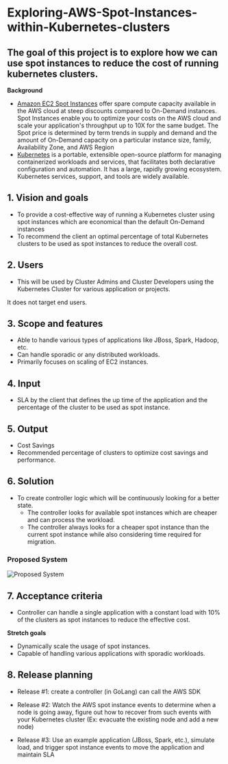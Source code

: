 # Exploring-AWS-Spot-Instances-within-Kubernetes-clusters
## **The goal of this project is to explore how we can use spot instances to reduce the cost of running kubernetes clusters.** 

**Background** 
- [Amazon EC2 Spot Instances](https://aws.amazon.com/ec2/spot/ "Amazon EC2 Spot Instances") offer spare compute capacity available in the AWS cloud at steep discounts compared to On-Demand instances. Spot Instances enable you to optimize your costs on the AWS cloud and scale your application's throughput up to 10X for the same budget. The Spot price is determined by term trends in supply and demand and the amount of On-Demand capacity on a particular instance size, family, Availability Zone, and AWS Region
- [Kubernetes](https://kubernetes.io/ "Kubernetes") is a portable, extensible open-source platform for managing containerized workloads and services, that facilitates both declarative configuration and automation. It has a large, rapidly growing ecosystem. Kubernetes services, support, and tools are widely available.

 ## **1. Vision and goals**
 - To provide a cost-effective way of running a Kubernetes cluster using spot instances which are economical than the default On-Demand instances
 - To recommend the client an optimal percentage of total Kubernetes clusters to be used as spot instances to reduce the overall cost. 
 
 ## **2. Users**
 - This will be used by Cluster Admins and Cluster Developers using the Kubernetes Cluster for various application or projects.
 
 It does not target end users.
 
## **3. Scope and features**
- Able to handle various types of applications like JBoss, Spark, Hadoop, etc.
- Can handle sporadic or any distributed workloads.
- Primarily focuses on scaling of EC2 instances.


## **4. Input**
- SLA by the client that defines the up time of the application and the percentage of the cluster to be used as spot instance.

## **5. Output**
- Cost Savings 
- Recommended percentage of clusters to optimize cost savings and performance.

## **6. Solution**
- To create controller logic which will be continuously looking for a better state.
  + The controller looks for available spot instances which are cheaper and can process the workload.
  + The controller always looks for a cheaper spot instance than the current spot instance while also considering time required for migration.

### Proposed System
![Proposed System](https://user-images.githubusercontent.com/20182350/52174269-67e5ca80-275f-11e9-95a4-4e592fee92cc.JPG)


## **7. Acceptance criteria**
- Controller can handle a single application with a constant load with 10% of the clusters as spot instances to reduce the effective cost.

**Stretch goals**
- Dynamically scale the usage of spot instances.
- Capable of handling various applications with sporadic workloads.

## **8. Release planning**
- Release #1: 
 create a controller (in GoLang) can call the AWS SDK
 
- Release #2: 
Watch the AWS spot instance events to determine when a node is going away, figure out how to recover from such events with your Kubernetes cluster (Ex: evacuate the existing node and add a new node)

- Release #3: Use an example application (JBoss, Spark, etc.), simulate load, and trigger spot instance events to move the application and maintain SLA

